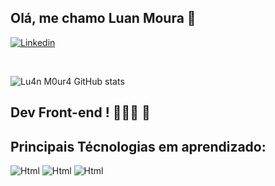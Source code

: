 ## Olá, me chamo Luan Moura 👋



[![Linkedin](https://img.shields.io/badge/LinkedIn-0077B5?style=for-the-badge&logo=linkedin&logoColor=white)](https://www.linkedin.com/in/luanmoura/)

<br>

![Lu4n M0ur4 GitHub stats](https://github-readme-stats.vercel.app/api?username=Lu4n-M0ur4&show_icons=true&theme=cobalt)



## Dev Front-end ! 🧑🏽‍🎓 📖



## Principais Técnologias em aprendizado:


<div style="flex" >

![Html](https://img.shields.io/badge/HTML5-E34F26?style=for-the-badge&logo=html5&logoColor=white) ![Html](https://img.shields.io/badge/CSS3-1572B6?style=for-the-badge&logo=css3&logoColor=white) ![Html](https://img.shields.io/badge/JavaScript-323330?style=for-the-badge&logo=javascript&logoColor=F7DF1E)
</div>


